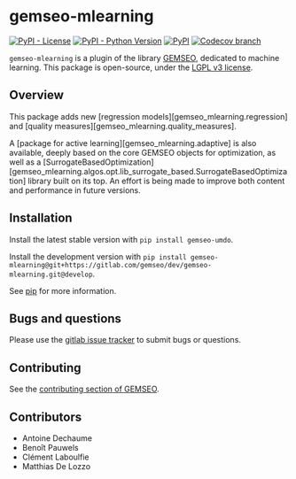 <!--
Copyright 2021 IRT Saint Exupéry, https://www.irt-saintexupery.com

This work is licensed under the Creative Commons Attribution-ShareAlike 4.0
International License. To view a copy of this license, visit
http://creativecommons.org/licenses/by-sa/4.0/ or send a letter to Creative
Commons, PO Box 1866, Mountain View, CA 94042, USA.
-->
# gemseo-mlearning

[![PyPI - License](https://img.shields.io/pypi/l/gemseo)](https://www.gnu.org/licenses/lgpl-3.0.en.html)
[![PyPI - Python Version](https://img.shields.io/pypi/pyversions/gemseo-mlearning)](https://pypi.org/project/gemseo-mlearning/)
[![PyPI](https://img.shields.io/pypi/v/gemseo-mlearning)](https://pypi.org/project/gemseo-mlearning/)
[![Codecov branch](https://img.shields.io/codecov/c/gitlab/gemseo:dev/gemseo-mlearning/develop
)](https://app.codecov.io/gl/gemseo:dev/gemseo-mlearning)

`gemseo-mlearning` is a plugin of the library [GEMSEO](https://www.gemseo.org), dedicated to machine learning.
This package is open-source,
under the [LGPL v3 license](https://www.gnu.org/licenses/lgpl-3.0.en.html).

## Overview

This package adds new [regression models][gemseo_mlearning.regression]
and [quality measures][gemseo_mlearning.quality_measures].

A [package for active learning][gemseo_mlearning.adaptive] is also available,
deeply based on the core GEMSEO objects for optimization,
as well as a
[SurrogateBasedOptimization][gemseo_mlearning.algos.opt.lib_surrogate_based.SurrogateBasedOptimization]
library built on its top.
An effort is being made to improve both content and performance in future versions.

## Installation

Install the latest stable version with `pip install gemseo-umdo`.

Install the development version with
`pip install gemseo-mlearning@git+https://gitlab.com/gemseo/dev/gemseo-mlearning.git@develop`.

See [pip](https://pip.pypa.io/en/stable/getting-started/) for more information.

## Bugs and questions

Please use the [gitlab issue tracker](https://gitlab.com/gemseo/dev/gemseo-mlearning/-/issues)
to submit bugs or questions.

## Contributing

See the [contributing section of GEMSEO](https://gemseo.readthedocs.io/en/stable/software/developing.html#dev).

## Contributors

- Antoine Dechaume
- Benoît Pauwels
- Clément Laboulfie
- Matthias De Lozzo
